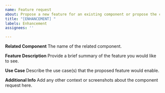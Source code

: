 ```yaml
---
name: Feature request
about: Propose a new feature for an existing component or propose the creation of a new one.
title: "[ENHANCEMENT] "
labels: Enhancement
assignees: ''

---
```


**Related Component**
The name of the related component.

**Feature Description**
Provide a brief summary of the feature you would like to see.

**Use Case**
Describe the use case(s) that the proposed feature would enable.

**Additional Info**
Add any other context or screenshots about the component request here.
